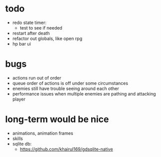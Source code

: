 # todo
* redo state timer:
  * test to see if needed
* restart after death
* refactor out globals, like open rpg
* hp bar ui

# bugs
* actions run out of order
* queue order of actions is off under some circumstances
* enemies still have trouble seeing around each other
* performance issues when multiple enemies are pathing and attacking player

# long-term would be nice
* animations, animation frames
* skills
* sqlite db:
  * https://github.com/khairul169/gdsqlite-native
